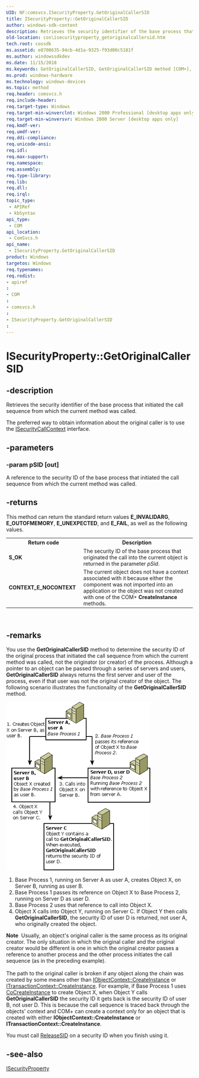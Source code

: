 ```yaml
---
UID: NF:comsvcs.ISecurityProperty.GetOriginalCallerSID
title: ISecurityProperty::GetOriginalCallerSID
author: windows-sdk-content
description: Retrieves the security identifier of the base process that initiated the call sequence from which the current method was called.
old-location: cos\isecurityproperty_getoriginalcallersid.htm
tech.root: cossdk
ms.assetid: e8700635-94cb-4d1a-9325-f93d00c5181f
ms.author: windowssdkdev
ms.date: 11/15/2018
ms.keywords: GetOriginalCallerSID, GetOriginalCallerSID method [COM+], GetOriginalCallerSID method [COM+],ISecurityProperty interface, ISecurityProperty interface [COM+],GetOriginalCallerSID method, ISecurityProperty.GetOriginalCallerSID, ISecurityProperty::GetOriginalCallerSID, _cos_ISecurityProperty_GetOriginalCallerSID, comsvcs/ISecurityProperty::GetOriginalCallerSID, cos.isecurityproperty_getoriginalcallersid
ms.prod: windows-hardware
ms.technology: windows-devices
ms.topic: method
req.header: comsvcs.h
req.include-header: 
req.target-type: Windows
req.target-min-winverclnt: Windows 2000 Professional [desktop apps only]
req.target-min-winversvr: Windows 2000 Server [desktop apps only]
req.kmdf-ver: 
req.umdf-ver: 
req.ddi-compliance: 
req.unicode-ansi: 
req.idl: 
req.max-support: 
req.namespace: 
req.assembly: 
req.type-library: 
req.lib: 
req.dll: 
req.irql: 
topic_type:
 - APIRef
 - kbSyntax
api_type:
 - COM
api_location:
 - ComSvcs.h
api_name:
 - ISecurityProperty.GetOriginalCallerSID
product: Windows
targetos: Windows
req.typenames: 
req.redist: 
- apiref
: 
- COM
: 
- comsvcs.h
: 
- ISecurityProperty.GetOriginalCallerSID
: 
---
```


# ISecurityProperty::GetOriginalCallerSID


## -description


Retrieves the security identifier of the base process that initiated the call sequence from which the 
    current method was called.

The preferred way to obtain information about the original caller is to use the 
    <a href="https://msdn.microsoft.com/cd96ef31-784f-40fa-beb5-92a88823326b">ISecurityCallContext</a> interface.


## -parameters




### -param pSID [out]

A reference to the security ID of the base process that initiated the call sequence from which the current 
      method was called.


## -returns



This method can return the standard return values <b>E_INVALIDARG</b>, 
      <b>E_OUTOFMEMORY</b>, <b>E_UNEXPECTED</b>, and 
      <b>E_FAIL</b>, as well as the following values.

<table>
<tr>
<th>Return code</th>
<th>Description</th>
</tr>
<tr>
<td width="40%">
<dl>
<dt><b>S_OK</b></dt>
</dl>
</td>
<td width="60%">
The security ID of the base process that originated the call into the current object is returned in the 
        parameter <i>pSid</i>.

</td>
</tr>
<tr>
<td width="40%">
<dl>
<dt><b>CONTEXT_E_NOCONTEXT</b></dt>
</dl>
</td>
<td width="60%">
The current object does not have a context associated with it because either the component was not 
        imported into an application or the object was not created with one of the COM+ 
        <b>CreateInstance</b> methods.

</td>
</tr>
</table>
 




## -remarks



You use the 
     <b>GetOriginalCallerSID</b> method to 
     determine the security ID of the original process that initiated the call sequence from which the current method 
     was called, not the originator (or creator) of the process. Although a pointer to an object can be passed through 
     a series of servers and users, 
     <b>GetOriginalCallerSID</b> always 
     returns the first server and user of the process, even if that user was not the original creator of the object. 
     The following scenario illustrates the functionality of the 
     <b>GetOriginalCallerSID</b> method.

<img alt="" src="./images/ff4d2c22-6e80-48e0-a6ca-4622b703e9e9.png"/>

<ol>
<li>Base Process 1, running on Server A as user A, creates Object X, on Server B, running as user B.</li>
<li>Base Process 1 passes its reference on Object X to Base Process 2, running on Server D as user D.</li>
<li>Base Process 2 uses that reference to call into Object X.</li>
<li>Object X calls into Object Y, running on Server C. If Object Y then calls 
      <b>GetOriginalCallerSID</b>, the 
      security ID of user D is returned, not user A, who originally created the object.</li>
</ol>
<div class="alert"><b>Note</b>  Usually, an object's original caller is the same process as its original creator. The only situation in 
     which the original caller and the original creator would be different is one in which the original creator passes 
     a reference to another process and the other process initiates the call sequence (as in the preceding 
     example).</div>
<div> </div>
The path to the original caller is broken if any object along the chain was created by some means other than 
     <a href="https://msdn.microsoft.com/2e870191-5a34-490e-9f3a-cb646fe3f470">IObjectContext::CreateInstance</a> or 
     <a href="https://msdn.microsoft.com/3dc08700-0872-4d60-a968-cffed974c7b2">ITransactionContext::CreateInstance</a>. 
     For example, if Base Process 1 uses <a href="https://msdn.microsoft.com/7295a55b-12c7-4ed0-a7a4-9ecee16afdec">CoCreateInstance</a> 
     to create Object X, when Object Y calls 
     <b>GetOriginalCallerSID</b> the security 
     ID it gets back is the security ID of user B, not user D. This is because the call sequence is traced back 
     through the objects' context and COM+ can create a context only for an object that is created with either 
     <b>IObjectContext::CreateInstance</b> or 
     <b>ITransactionContext::CreateInstance</b>.

You must call <a href="https://msdn.microsoft.com/572bf3fd-eb85-40de-b607-26b77b9d9cf8">ReleaseSID</a> on a security 
    ID when you finish using it.




## -see-also




<a href="https://msdn.microsoft.com/116715a5-a3e1-48aa-b155-107ea330b7ee">ISecurityProperty</a>
 

 


